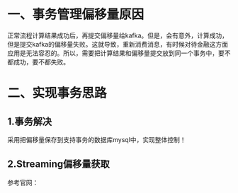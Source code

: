 # 一、事务管理偏移量原因

正常流程计算结果成功后，再提交偏移量给kafka。但是，会有意外，计算成功，但是提交kafka的偏移量失败。这就导致，重新消费消息，有时候对待金融这方面应用是无法容忍的。所以，需要把计算结果和偏移量提交放到同一个事务中，要不都成功，要不都失败。



# 二、实现事务思路

## 1.事务解决

采用把偏移量保存到支持事务的数据库mysql中，实现整体控制！

## 2.Streaming偏移量获取

参考官网：





